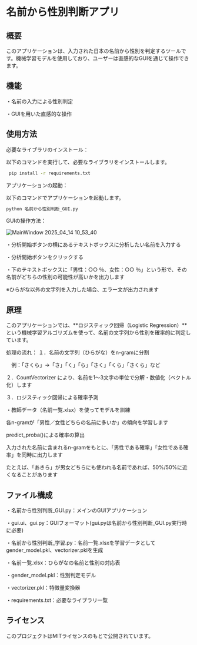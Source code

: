 # 名前から性別判断アプリ
## 概要
このアプリケーションは、入力された日本の名前から性別を判定するツールです。機械学習モデルを使用しており、ユーザーは直感的なGUIを通じて操作できます。​

## 機能
・名前の入力による性別判定​

・GUIを用いた直感的な操作​

## 使用方法
必要なライブラリのインストール：

以下のコマンドを実行して、必要なライブラリをインストールします。

```bash
 pip install -r requirements.txt
```

アプリケーションの起動：

以下のコマンドでアプリケーションを起動します。

```bash
python 名前から性別判断_GUI.py
```

GUIの操作方法：

![MainWindow 2025_04_14 10_53_40](https://github.com/user-attachments/assets/91e99106-c0f2-4939-8df9-67d74837db8e)

・分析開始ボタンの横にあるテキストボックスに分析したい名前を入力する

・分析開始ボタンをクリックする

・下のテキストボックスに「男性：○○ ％、女性：○○ ％」という形で、その名前がどちらの性別の可能性が高いかを出力します

※ひらがな以外の文字列を入力した場合、エラー文が出力されます

## 原理

このアプリケーションでは、**ロジスティック回帰（Logistic Regression）**という機械学習アルゴリズムを使って、名前の文字列から性別を確率的に判定しています。

処理の流れ：
１．名前の文字列（ひらがな）をn-gramに分割

　例：「さくら」→「さ」「く」「ら」「さく」「くら」「さくら」など

２．CountVectorizer により、名前を1〜3文字の単位で分解・数値化（ベクトル化）します

３．ロジスティック回帰による確率予測

・教師データ（名前一覧.xlsx）を使ってモデルを訓練

各n-gramが「男性／女性どちらの名前に多いか」の傾向を学習します

predict_proba()による確率の算出

入力された名前に含まれるn-gramをもとに、「男性である確率」「女性である確率」を同時に出力します

たとえば、「あきら」が男女どちらにも使われる名前であれば、50%/50%に近くなることがあります

## ファイル構成

・名前から性別判断_GUI.py：​メインのGUIアプリケーション​

・gui.ui、gui.py：GUIフォーマット(gui.pyは名前から性別判断_GUI.py実行時に必要)

・名前から性別判断_学習.py：名前一覧.xlsxを学習データとしてgender_model.pkl、vectorizer.pklを生成

・名前一覧.xlsx：ひらがなの名前と性別の対応表

・gender_model.pkl：​性別判定モデル​

・vectorizer.pkl：​特徴量変換器​

・requirements.txt：​必要なライブラリ一覧​

## ライセンス
このプロジェクトはMITライセンスのもとで公開されています。​




